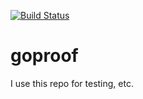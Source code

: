 [![Build Status](https://travis-ci.org/jduckett/goproof.svg)](https://travis-ci.org/jduckett/goproof)

# goproof
I use this repo for testing, etc.
